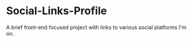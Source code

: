 # Social-Links-Profile
A brief front-end focused project with links to various social platforms I'm on.
